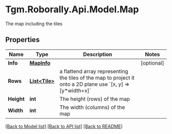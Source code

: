 # Tgm.Roborally.Api.Model.Map
The map including the tiles
## Properties

Name | Type | Description | Notes
------------ | ------------- | ------------- | -------------
**Info** | [**MapInfo**](MapInfo.md) |  | [optional] 
**Rows** | [**List&lt;Tile&gt;**](Tile.md) | a flattend array representing the tiles of the map   to project it onto a 2D plane use &#x60;[x, y] &#x3D;&gt; [y*width+x]&#x60; | 
**Height** | **int** | The height (rows) of the map | 
**Width** | **int** | The width (columns) of the map | 

[[Back to Model list]](../README.md#documentation-for-models) [[Back to API list]](../README.md#documentation-for-api-endpoints) [[Back to README]](../README.md)

